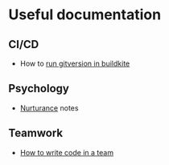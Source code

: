 # Useful documentation

## CI/CD

- How to [run gitversion in buildkite](./buildkite%20and%20gitversion.md)

## Psychology

- [Nurturance](./nurturance.md) notes

## Teamwork

- [How to write code in a team](./pairing.md)